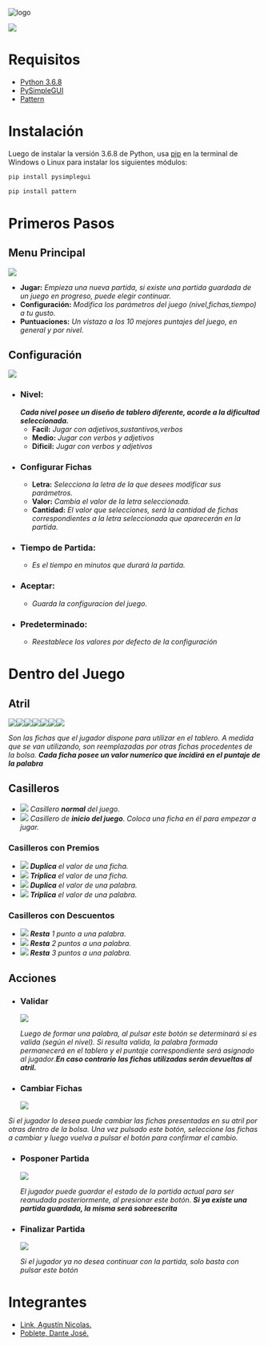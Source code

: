 ![logo](/img/LOGO.png)

![](https://img.shields.io/github/license/dantepoblete/ScrabbleAR?style=plastic)
# Requisitos
* [Python 3.6.8](https://www.python.org/downloads/release/python-368/)
* [PySimpleGUI](https://github.com/PySimpleGUI)
* [Pattern](https://github.com/clips/pattern)
# Instalación
Luego de instalar la versión 3.6.8 de Python, usa [pip](https://pip.pypa.io/en/stable/) en la terminal de Windows o Linux para instalar los siguientes módulos:
```bash
pip install pysimplegui
```
```bash
pip install pattern
```
# Primeros Pasos

## Menu Principal
![](/img/Menu.JPG)
 * **Jugar:** *Empieza una nueva partida, si existe una partida guardada de un juego en progreso, puede elegir continuar.*
 * **Configuración:** *Modifica los parámetros del juego (nivel,fichas,tiempo) a tu gusto.*
 * **Puntuaciones:** *Un vistazo a los 10 mejores puntajes del juego, en general y por nivel.*

## Configuración
![](/img/Config.JPG)
* ### Nivel:
  ***Cada nivel posee un diseño de tablero diferente, acorde a la dificultad seleccionada.***
  * **Facil:** *Jugar con adjetivos,sustantivos,verbos*
  * **Medio:** *Jugar con verbos y adjetivos*
  * **Dificil:** *Jugar con verbos y adjetivos*
* ### Configurar Fichas  
  * **Letra:** *Selecciona la letra de la que desees modificar sus parámetros.*
  * **Valor:** *Cambia el valor de la letra seleccionada.*
  * **Cantidad:** *El valor que selecciones, será la cantidad de fichas correspondientes a la letra seleccionada que aparecerán en la partida.*
* ### Tiempo de Partida: 
  * *Es el tiempo en minutos que durará la partida.*
* ### Aceptar:
  * *Guarda la configuracion del juego.*
* ### Predeterminado:
  * *Reestablece los valores por defecto de la configuración*
  
# Dentro del Juego
  
 ## Atril
![](/letras/E.png)![](/letras/S.png)![](/letras/D.png)![](/letras/T.png)![](/letras/A.png)![](/letras/R.png)![](/letras/N.png)

*Son las fichas que el jugador dispone para utilizar en el tablero. A medida que se van utilizando, son reemplazadas por otras fichas procedentes de la bolsa.*
***Cada ficha posee un valor numerico que incidirá en el puntaje de la palabra***
 ## Casilleros
  * ![](/img/N.png) *Casillero* ***normal*** *del juego.*
  * ![](/img/IN.png) *Casillero de* ***inicio del juego***. *Coloca una ficha en él para empezar a jugar.*
 ### Casilleros con Premios
  * ![](/img/DL.png) ***Duplica*** *el valor de una ficha.*
  * ![](/img/TL.png) ***Triplica*** *el valor de una ficha.*
  * ![](/img/DP.png) ***Duplica*** *el valor de una palabra.*
  * ![](/img/TP.png) ***Triplica*** *el valor de una palabra.*
 ### Casilleros con Descuentos
  * ![](/img/P1.png) ***Resta*** *1 punto a una palabra.*
  * ![](/img/P2.png) ***Resta*** *2 puntos a una palabra.*
  * ![](/img/P3.png) ***Resta*** *3 puntos a una palabra.*
 ## Acciones
  * ### Validar
    ![](/img/VAL.png)
    
    *Luego de formar una palabra, al pulsar este botón se determinará si es valida (según el nivel). Si resulta valida,*
    *la palabra formada permanecerá en el tablero y el puntaje correspondiente será asignado al jugador*.***En caso contrario***
    ***las fichas utilizadas serán devueltas al atril.***
  * ### Cambiar Fichas
    ![](/img/CF.png)
   
   *Si el jugador lo desea puede cambiar las fichas presentadas en su atril por otras dentro de la bolsa. Una vez pulsado*
    *este botón, seleccione las fichas a cambiar y luego vuelva a pulsar el botón para confirmar el cambio.*
  * ### Posponer Partida
    ![](/img/POS.png)
    
    *El jugador puede guardar el estado de la partida actual para ser reanudada posteriormente, al presionar este botón.*
    ***Si ya existe una partida guardada, la misma será sobreescrita***
  * ### Finalizar Partida
    ![](/img/FIN.png)
    
    *Si el jugador ya no desea continuar con la partida, solo basta con pulsar este botón*
 # Integrantes
 * [Link, Agustín Nicolas.](https://github.com/aguslink97)
 * [Poblete, Dante José.](https://github.com/dantepoblete)
